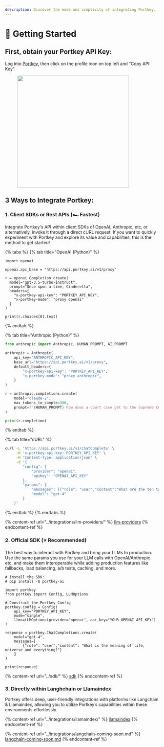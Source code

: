 ```yaml
---
description: Discover the ease and simplicity of integrating Portkey.
---
```


# 🚀 Getting Started

## First, obtain **your Portkey API Key:**

Log into [Portkey](https://app.portkey.ai/), then click on the profile icon on top left and “Copy API Key”.

<div align="left">

<figure><img src="../.gitbook/assets/portkey_api.gif" alt="" width="366"><figcaption></figcaption></figure>

</div>

## 3 Ways to Integrate Portkey:

### 1. **Client SDKs or Rest APIs (🏎️ Fastest)**

Integrate Portkey's API within client SDKs of OpenAI, Anthropic, etc, or alternatively, invoke it through a direct cURL request. If you want to quickly experiment with Portkey and explore its value and capabilities, this is the method to get started!

{% tabs %}
{% tab title="OpenAI (Python)" %}
<pre class="language-python"><code class="lang-python">import openai

openai.api_base = "https://api.portkey.ai/v1/proxy"

r = openai.Completion.create(
  model="gpt-3.5-turbo-instruct",
  prompt="Once upon a time, Cinderella",
  headers=<a data-footnote-ref href="#user-content-fn-1">{</a>
    "x-portkey-api-key": "PORTKEY_API_KEY",
    "x-portkey-mode": "proxy openai"
  }
)

print(r.choices[0].text)
</code></pre>
{% endtab %}

{% tab title="Anthropic (Python)" %}
```python
from anthropic import Anthropic, HUMAN_PROMPT, AI_PROMPT

anthropic = Anthropic(
    api_key="ANTHROPIC_API_KEY",
    base_url="https://api.portkey.ai/v1/proxy",
    default_headers={
        "x-portkey-api-key": "PORTKEY_API_KEY",
        "x-portkey-mode": "proxy anthropic",
    }
)

r = anthropic.completions.create(
    model="claude-2",
    max_tokens_to_sample=300,
    prompt=f"{HUMAN_PROMPT} how does a court case get to the Supreme Court? {AI_PROMPT}",
)

print(r.completion)
```
{% endtab %}

{% tab title="cURL" %}
```bash
curl -L 'https://api.portkey.ai/v1/chatComplete' \
     -H 'x-portkey-api-key: PORTKEY_API_KEY' \
     -H 'Content-Type: application/json' \
     -d '{ 
        "config": { 
            "provider": "openai",
            "apiKey": "OPENAI_API_KEY"
        },
        "params": {
            "messages": [{"role": "user","content":"What are the ten tallest buildings in India?"}],
            "model": "gpt-4"
        }
    }'
```
{% endtab %}
{% endtabs %}

{% content-ref url="../integrations/llm-providers/" %}
[llm-providers](../integrations/llm-providers/)
{% endcontent-ref %}

### 2. Official **SDK (⭐️ Recommended)**

The best way to interact with Portkey and bring your LLMs to production. Use the same params you use for your LLM calls with OpenAI/Anthropic etc, and make them interoperable while adding production features like fallbacks, load balancing, a/b tests, caching, and more.

<pre class="language-python" data-full-width="true"><code class="lang-python"># Install the SDK:
# pip install -U portkey-ai

import portkey
from portkey import Config, LLMOptions

# Construct the Portkey Config
portkey.config = Config(
    api_key="PORTKEY_API_KEY",
    mode="single",
    llms=LLMOptions(provider="openai", api_key="YOUR_OPENAI_API_KEY")
)

response = portkey.ChatCompletions.create(
    model="gpt-4", 
    messages=[
        {"role": "user","content": "What is the meaning of life, universe and everything?"}
<strong>    ]
</strong><strong>)
</strong>
print(response)
</code></pre>

{% content-ref url="../sdk/" %}
[sdk](../sdk/)
{% endcontent-ref %}

### 3. Directly within Langhchain or Llamaindex

Portkey offers deep, user-friendly integrations with platforms like Langchain & Llamaindex, allowing you to utilize Portkey’s capabilities within these environments effortlessly.

{% content-ref url="../integrations/llamaindex/" %}
[llamaindex](../integrations/llamaindex/)
{% endcontent-ref %}

{% content-ref url="../integrations/langchain-coming-soon.md" %}
[langchain-coming-soon.md](../integrations/langchain-coming-soon.md)
{% endcontent-ref %}

[^1]: 
